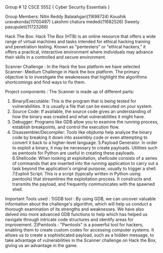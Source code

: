 Group # 12 CSCE 5552 { Cyber Security Essentials }

Group Members:
Nitin Reddy Balaiahgari(11698724) 
Koushik uravakonda(11700497)
Lakshmi chatura mededi(11682526)
Sweety pasupuleti(11723266)

Hack The Box:
Hack The Box (HTB) is an online resource that offers a wide range of virtual
machines and tasks intended for ethical hacking training and penetration testing. Known as
"pentesters" or "ethical hackers," it offers a practical, interactive environment where
individuals may advance their skills in a controlled and secure environment.

Scanner Challenge : 
In the Hack the box platform we have selected Scanner- Medium Challenge in Hack the
box platform. The primary objective is to investigate the weaknesses that highlight the
algorithms shortcomings and find ways to fix them.

Project components : 
The Scanner is made up of different parts:
1. Binary/Executable: This is the program that is being tested for vulnerabilities. It is usually a file that can be executed on your system.
2. Source Code: If available, the source code gives an understanding of how the binary was created and what vulnerabilities it might have.
3. Debugger: Programs like GDB allow you to examine the running process, establish breakpoints, and control the execution flow.
4. Disassembler/Decompiler: Tools like objdump help analyze the binary code by breaking it down into assembly code or even attempting to convert
it back to a higher-level language.
5.Payload Generator: In order to exploit a binary, it may be necessary to create payloads. Utilities such as pwntools for Python are useful in creating these payloads.
6.Shellcode: When looking at exploitation, shellcode consists of a series of commands that are inserted into the running application to carry out a task
beyond the application's original purpose, usually to trigger a shell.
7.Exploit Script: This is a script (typically written in Python using pwntools) that streamlines the exploitation process.
It constructs and transmits the payload, and frequently communicates with the spawned shell.

Important Tools used : 
1)GDB tool : By using GDB, we can uncover valuable information about the challenge's algorithm, which will help us conduct a thorough examination of its strengths and weaknesses. 
We have also delved into more advanced GDB functions to help which has helped us navigate through intricate code structures and identify areas for improvement.
2)Pwntools : "Pwntools" is a powerful tool for hackers, enabling them to create custom codes for accessing computer systems. It allows us to create a sophisticated payload,
such as a hidden message, to take advantage of vulnerabilities in the Scanner challenge on Hack the Box, giving us an advantage in the game.

























